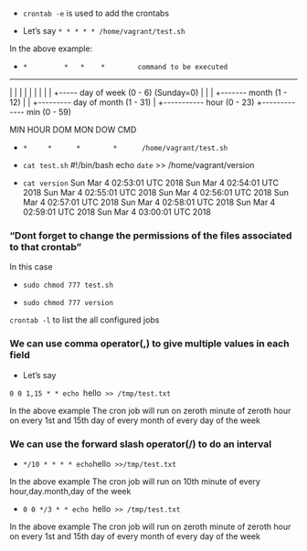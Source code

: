 * `crontab -e`   is used to add the crontabs 

* Let’s say `* * * * * /home/vagrant/test.sh`

In the above example:

*     *         *   *    *        command to be executed   
-     -     -   -    -
|     |     |   |    |
|     |     |   |    +----- day of week (0 - 6) (Sunday=0)
|     |     |   +------- month (1 - 12)
|     |     +--------- day of        month (1 - 31)
|     +----------- hour (0 - 23)
+------------- min (0 - 59)

MIN HOUR DOM MON DOW CMD
  *     *     *      *        *      /home/vagrant/test.sh

* `cat test.sh`
#!/bin/bash
echo `date` >> /home/vagrant/version

* `cat version`
Sun Mar 4 02:53:01 UTC 2018
Sun Mar 4 02:54:01 UTC 2018
Sun Mar 4 02:55:01 UTC 2018
Sun Mar 4 02:56:01 UTC 2018
Sun Mar 4 02:57:01 UTC 2018
Sun Mar 4 02:58:01 UTC 2018
Sun Mar 4 02:59:01 UTC 2018
Sun Mar 4 03:00:01 UTC 2018


### “Dont forget to change the permissions of the files associated to that crontab”

In this case 
* `sudo chmod 777 test.sh`

* `sudo chmod 777 version`


`crontab -l` to list the all configured jobs



### We can use comma operator(,)  to give multiple values in each field

* Let’s say

 `0 0 1,15 * * echo `hello` >> /tmp/test.txt`


In the above example
The cron job will run on zeroth minute of zeroth hour on every 1st and 15th day of every month of every day of the week


### We can use the forward slash operator(/) to do an interval 



* `*/10 * * * * echo`hello` >>/tmp/test.txt`

In the above example
The cron job will run on 10th minute of every hour,day.month,day of the week



* `0 0 */3 * * echo `hello` >> /tmp/test.txt`

In the above example 
The cron job will run on  zeroth minute of zeroth hour on every 1st and 15th day of every month of every day of the week
